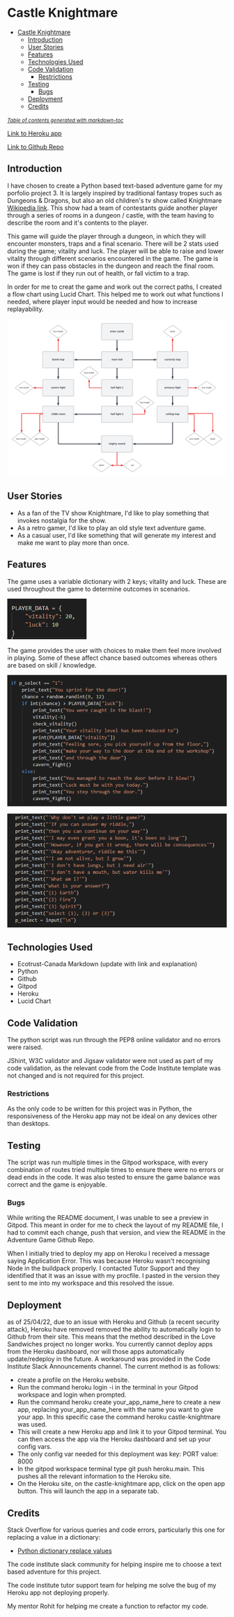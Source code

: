 # Castle Knightmare

- [Castle Knightmare](#castle-knightmare)
  * [Introduction](#introduction)
  * [User Stories](#user-stories)
  * [Features](#features)
  * [Technologies Used](#technologies-used)
  * [Code Validation](#code-validation)
    + [Restrictions](#restrictions)
  * [Testing](#testing)
    + [Bugs](#bugs)
  * [Deployment](#deployment)
  * [Credits](#credits)

<small><i><a href='http://ecotrust-canada.github.io/markdown-toc/'>Table of contents generated with markdown-toc</a></i></small>



[Link to Heroku app](https://castle-knightmare.herokuapp.com/)

[Link to Github Repo](https://github.com/george-downer40/text-adventure)

## Introduction

I have chosen to create a Python based text-based adventure game for my porfolio project 3. It is largely inspired by traditional fantasy tropes such as Dungeons & Dragons, but also an old children's tv show called Knightmare [Wikipedia link](https://en.wikipedia.org/wiki/Knightmare). This show had a team of contestants guide another player through a series of rooms in a dungeon / castle, with the team having to describe the room and it's contents to the player. 

This game will guide the player through a dungeon, in which they will encounter monsters, traps and a final scenario. There will be 2 stats used during the game; vitality and luck. The player will be able to raise and lower vitality through different scenarios encountered in the game. The game is won if they can pass obstacles in the dungeon and reach the final room. The game is lost if they run out of health, or fall victim to a trap.

In order for me to creat the game and work out the correct paths, I created a flow chart using Lucid Chart. This helped me to work out what functions I needed, where player input would be needed and how to increase replayability.

![flow chart](/assets/images/castle_knightmare_flowchart.png "Lucid Chart flow chart")

## User Stories

* As a fan of the TV show Knightmare, I'd like to play something that invokes nostalgia for the show.
* As a retro gamer, I'd like to play an old style text adventure game.
* As a casual user, I'd like something that will generate my interest and make me want to play more than once.

## Features

The game uses a variable dictionary with 2 keys; vitality and luck. These are used throughout the game to determine outcomes in scenarios.

![dictionary](/assets/images/dictionary.png "PLAYER_STATS dictionary")

The game provides the user with choices to make them feel more involved in playing. Some of these affect chance based outcomes whereas others are based on skill / knowledge.

![chance](/assets/images/chance_based_element.png "chance based outcome")

![knowledge](/assets/images/knowledge_element.png "skill / knowledge based outcome")

## Technologies Used

* Ecotrust-Canada Markdown (update with link and explanation)
* Python
* Github
* Gitpod
* Heroku
* Lucid Chart

## Code Validation

The python script was run through the PEP8 online validator and no errors were raised.

JShint, W3C validator and Jigsaw validator were not used as part of my code validation, as the relevant code from the Code Institute template was not changed and is not required for this project.

### Restrictions

As the only code to be written for this project was in Python, the responsiveness of the Heroku app may not be ideal on any devices other than desktops.






## Testing

The script was run multiple times in the Gitpod workspace, with every combination of routes tried multiple times to ensure there were no errors or dead ends in the code. It was also tested to ensure the game balance was correct and the game is enjoyable.

### Bugs

While writing the README document, I was unable to see a preview in Gitpod. This meant in order for me to check the layout of my README file, I had to commit each change, push that version, and view the README in the Adventure Game Github Repo.

When I initially tried to deploy my app on Heroku I received a message saying Application Error. This was because Heroku wasn't recognising Node in the buildpack properly. I contacted Tutor Support and they identified that it was an issue with my procfile. I pasted in the version they sent to me into my workspace and this resolved the issue.

## Deployment

as of 25/04/22, due to an issue with Heroku and Github (a recent security attack), Heroku have removed removed the ability to automatically login to Github from their site. This means that the method described in the Love Sandwiches project no longer works. You currently cannot deploy apps from the Heroku dashboard, nor will those apps automatically update/redeploy in the future. A workaround was provided in the Code Institute Slack Announcements channel. The current method is as follows:

* create a profile on the Heroku website.
* Run the command heroku login -i in the terminal in your Gitpod workspace and login when prompted. 
* Run the command heroku create your_app_name_here to create a new app, replacing your_app_name_here with the name you want to give your  app. In this specific case the command heroku castle-knightmare was used. 
* This will create a new Heroku app and link it to your Gitpod terminal. You can then access the app via the Heroku dashboard and set up your config vars.
* The only config var needed for this deployment was key: PORT value: 8000
* In the gitpod workspace terminal type git push heroku.main. This pushes all the relevant information to the Heroku site.
* On the Heroku site, on the castle-knightmare app, click on the open app button. This will launch the app in a separate tab.


## Credits

Stack Overflow for various queries and code errors, particularly this one for replacing a value in a dictionary:
* [Python dictionary replace values](https://stackoverflow.com/questions/19773669/python-dictionary-replace-values)

The code institute slack community for helping inspire me to choose a text based adventure for this project.

The code institute tutor support team for helping me solve the bug of my Heroku app not deploying properly.

My mentor Rohit for helping me create a function to refactor my code.

